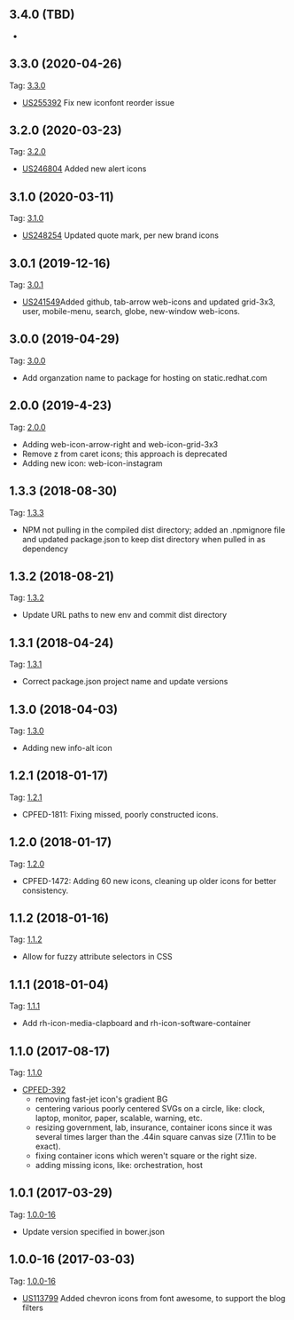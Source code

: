 ## 3.4.0 (TBD)
- []()

## 3.3.0 (2020-04-26)
Tag: [3.3.0](https://gitlab.corp.redhat.com/uxdd/rh-iconfont/tags/3.3.0)
- [US255392](https://rally1.rallydev.com/#/detail/userstory/387560173264) Fix new iconfont reorder issue

## 3.2.0 (2020-03-23)
Tag: [3.2.0](https://gitlab.corp.redhat.com/uxdd/rh-iconfont/tags/3.2.0)
- [US246804](https://rally1.rallydev.com/#/detail/userstory/371467289072) Added new alert icons

## 3.1.0 (2020-03-11)
Tag: [3.1.0](https://gitlab.corp.redhat.com/uxdd/rh-iconfont/tags/3.1.0)
- [US248254](https://rally1.rallydev.com/#/detail/userstory/374168380692) Updated quote mark, per new brand icons

## 3.0.1 (2019-12-16)
Tag: [3.0.1](https://gitlab.corp.redhat.com/uxdd/rh-iconfont/tags/3.0.1)
- [US241549](https://rally1.rallydev.com/#/detail/userstory/360084243440)Added github, tab-arrow web-icons and updated grid-3x3, user, mobile-menu, search, globe, new-window web-icons.

## 3.0.0 (2019-04-29)
Tag: [3.0.0](https://gitlab.corp.redhat.com/uxdd/rh-iconfont/tags/3.0.0)
-  Add organzation name to package for hosting on static.redhat.com

## 2.0.0 (2019-4-23)
Tag: [2.0.0](https://gitlab.corp.redhat.com/uxdd/rh-iconfont/tags/2.0.0)
-   Adding web-icon-arrow-right and web-icon-grid-3x3
-   Remove z from caret icons; this approach is deprecated
-   Adding new icon: web-icon-instagram

## 1.3.3 (2018-08-30)
Tag: [1.3.3](https://gitlab.corp.redhat.com/uxdd/rh-iconfont/tags/1.3.3)
-   NPM not pulling in the compiled dist directory; added an .npmignore file and updated package.json to keep dist directory when pulled in as dependency

## 1.3.2 (2018-08-21)
Tag: [1.3.2](https://gitlab.corp.redhat.com/uxdd/rh-iconfont/tags/1.3.2)
-   Update URL paths to new env and commit dist directory

## 1.3.1 (2018-04-24)
Tag: [1.3.1](https://gitlab.it-mkt.corpdev.redhat.com/it-marketing/rh-iconfont/tags/1.3.1)
 - Correct package.json project name and update versions

## 1.3.0 (2018-04-03)
Tag: [1.3.0](https://gitlab.it-mkt.corpdev.redhat.com/it-marketing/rh-iconfont/tags/1.3.0)
 - Adding new info-alt icon

## 1.2.1 (2018-01-17)
Tag: [1.2.1](https://gitlab.it-mkt.corpdev.redhat.com/it-marketing/rh-iconfont/tags/1.2.1)
 - CPFED-1811: Fixing missed, poorly constructed icons.

## 1.2.0 (2018-01-17)
Tag: [1.2.0](https://gitlab.it-mkt.corpdev.redhat.com/it-marketing/rh-iconfont/tags/1.2.0)
 - CPFED-1472: Adding 60 new icons, cleaning up older icons for better consistency.

## 1.1.2 (2018-01-16)
Tag: [1.1.2](https://gitlab.it-mkt.corpdev.redhat.com/it-marketing/rh-iconfont/tags/1.1.2)
 - Allow for fuzzy attribute selectors in CSS

## 1.1.1 (2018-01-04)
Tag: [1.1.1](https://gitlab.it-mkt.corpdev.redhat.com/it-marketing/rh-iconfont/tags/1.1.1)
 - Add rh-icon-media-clapboard and rh-icon-software-container

## 1.1.0 (2017-08-17)
Tag: [1.1.0](https://gitlab.it-mkt.corpdev.redhat.com/it-marketing/rh-iconfont/tags/1.1.0)

- [CPFED-392](https://projects.engineering.redhat.com/projects/CPFED/issues/CPFED-392)
  	- removing fast-jet icon's gradient BG
	- centering various poorly centered SVGs on a circle, like: clock, laptop, monitor, paper, scalable, warning, etc.
	- resizing government, lab, insurance, container icons since it was several times larger than the .44in square canvas size (7.11in to be exact).
	- fixing container icons which weren't square or the right size.
	- adding missing icons, like: orchestration, host

## 1.0.1 (2017-03-29)
Tag: [1.0.0-16](https://gitlab.it-mkt.corpdev.redhat.com/it-marketing/rh-iconfont/tags/1.0.1)

- Update version specified in bower.json

## 1.0.0-16 (2017-03-03)
Tag: [1.0.0-16](https://gitlab.it-mkt.corpdev.redhat.com/it-marketing/rh-iconfont/tags/1.0.0-16)

- [US113799](https://rally1.rallydev.com/#/9696608831d/detail/userstory/85951328724) Added chevron icons from font awesome, to support the blog filters
